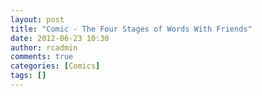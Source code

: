 ```yaml
---
layout: post
title: "Comic - The Four Stages of Words With Friends"
date: 2012-06-23 10:30
author: rcadmin
comments: true
categories: [Comics]
tags: []
---
```

<a href="http://bitsmack.com/comics/2012/06/23/comic-the-four-stages-of-words-with-friends/" rel="attachment wp-att-2369"><img src="http://dl.bitsmack.com/uploads/2012/06/20120623.jpg" alt="" title=""  class="alignnone size-full wp-image-2369" /></a>
